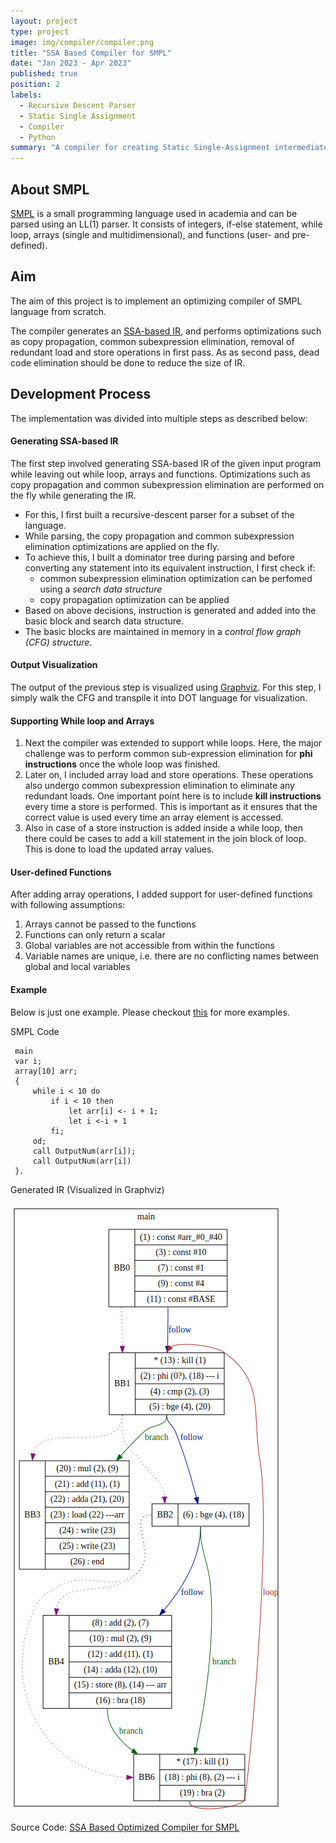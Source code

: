 ```yaml
---
layout: project
type: project
image: img/compiler/compiler.png
title: "SSA Based Compiler for SMPL"
date: "Jan 2023 - Apr 2023"
published: true
position: 2
labels:
  - Recursive Descent Parser
  - Static Single Assignment
  - Compiler
  - Python
summary: "A compiler for creating Static Single-Assignment intermediate representation for the SMPL language while perfoming copy propagation, common subexpression elimination, removal of redundant load and store operations, and dead code elimination optimizations."
---
```


## About SMPL

[SMPL](https://github.com/pallavi-garg/smpl-opt-compiler/blob/master/grammars/smpl_grammar.txt) is a small programming language used in academia and can be parsed using an LL(1) parser. It consists of integers, if-else statement, while loop, arrays (single and multidimensional), and functions (user- and pre-defined).

## Aim

The aim of this project is to implement an optimizing compiler of SMPL language from scratch.

The compiler generates an [SSA-based IR](https://en.wikipedia.org/wiki/Static_single-assignment_form), and performs optimizations such as copy propagation, common subexpression elimination, removal of redundant load and store operations in first pass. As as second pass, dead code elimination should be done to reduce the size of IR.

## Development Process

The implementation was divided into multiple steps as described below:

#### Generating SSA-based IR
The first step involved generating SSA-based IR of the given input program while leaving out while loop, arrays and functions. Optimizations such as copy propagation and common subexpression elimination are performed on the fly while generating the IR.

 - For this, I first built a recursive-descent parser for a subset of the language.
 - While parsing, the copy propagation and common subexpression elimination optimizations are applied on the fly. 
 - To achieve this, I built a dominator tree during parsing and before converting any statement into its equivalent instruction, I first check if:
    - common subexpression elimination optimization can be perfomed using a *search data structure*
    - copy propagation optimization can be applied
  - Based on above decisions, instruction is generated and added into the basic block and search data structure.
  - The basic blocks are maintained in memory in a *control flow graph (CFG) structure*.

#### Output Visualization
The output of the previous step is visualized using [Graphviz](http://www.webgraphviz.com/). For this step, I simply walk the CFG and transpile it into DOT language for visualization.

#### Supporting While loop and Arrays

1. Next the compiler was extended to support while loops. Here, the major challenge was to perform common sub-expression elimination for **phi instructions** once the whole loop was finished.
2. Later on, I included array load and store operations. These operations also undergo common subexpression elimination to eliminate any redundant loads. One important point here is to include **kill instructions** every time a store is performed. This is important as it ensures that the correct value is used every time an array element is accessed.
3. Also in case of a store instruction is added inside a while loop, then there could be cases to add a kill statement in the join block of loop. This is done to load the updated array values.

#### User-defined Functions
After adding array operations, I added support for user-defined functions with following assumptions:

 1. Arrays cannot be passed to the functions
 2. Functions can only return a scalar
 3. Global variables are not accessible from within the functions
 4. Variable names are unique, i.e. there are no conflicting names between global and local variables


#### Example

Below is just one example. Please checkout [this](https://github.com/pallavi-garg/smpl-opt-compiler#some-examples) for more examples.

SMPL Code

```
 main 
 var i; 
 array[10] arr; 
 {
     while i < 10 do 
         if i < 10 then
             let arr[i] <- i + 1; 
             let i <-i + 1 
         fi;
     od; 
     call OutputNum(arr[i]);
     call OutputNum(arr[i])
 }.
```

Generated IR (Visualized in Graphviz)

 <img class="img-fluid" src="../img/compiler/arrays.png">

Source Code: <a href="https://github.com/pallavi-garg/smpl-opt-compiler">SSA Based Optimized Compiler for SMPL</a>
